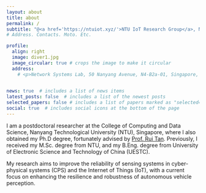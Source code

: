 ```yaml
---
layout: about
title: about
permalink: /
subtitle: "@<a href='https://ntuiot.xyz/'>NTU IoT Research Group</a>, Network Systems Lab, 50 Nanyang Avenue, N4-B2a-01, Singapore"
# Address. Contacts. Moto. Etc.

profile:
  align: right
  image: diver1.jpg
  image_circular: true # crops the image to make it circular
  address: 
    # <p>Network Systems Lab, 50 Nanyang Avenue, N4-B2a-01, Singapore, 639798</p>
    

news: true  # includes a list of news items
latest_posts: false  # includes a list of the newest posts
selected_papers: false # includes a list of papers marked as "selected={true}"
social: true  # includes social icons at the bottom of the page
---
```



I am a postdoctoral researcher at the College of Computing and Data Science, Nanyang Technological University (NTU), Singapore, where I also obtained my Ph.D degree, fortunately advised by [Prof. Rui Tan](https://personal.ntu.edu.sg/tanrui/). Previously, I received my M.Sc. degree from NTU, and my B.Eng. degree from University of Electronic Science and Technology of China (UESTC).  

My research aims to improve the reliability of sensing systems in cyber-physical systems (CPS) and the Internet of Things (IoT), with a current focus on enhancing the resilience and robustness of autonomous vehicle perception. 


<!-- <span style="color:red">I am open to opportunities in both academia and industry.</span> -->

<!-- I am a Ph.D. student at the College of Computing and Data Science, Nanyang Technological University (NTU), Singapore. I am fortunate to be supervised by [Prof. Rui Tan](https://personal.ntu.edu.sg/tanrui/) and to work closely with [NTU IoT Research Group](https://ntuiot.xyz/). I received my M.Sc. degree from NTU, and my B.Eng. degree from University of Electronic Science and Technology of China (UESTC).  -->

<!-- My research focuses on sensing across various modalities (imagery, radio, acoustic, etc.) for cyber-physical systems (CPS) and the Internet of Things (IoT), with particular interest in robust perception for autonomous driving and location sensing in IoT. As a system builder, I enjoy getting hands-on to build real-world systems and am passionate about experiment-driven research that tackles practical challenges. -->


<!-- Write your biography here. Tell the world about yourself. Link to your favorite [subreddit](http://reddit.com). You can put a picture in, too. The code is already in, just name your picture `prof_pic.jpg` and put it in the `img/` folder.

Put your address / P.O. box / other info right below your picture. You can also disable any of these elements by editing `profile` property of the YAML header of your `_pages/about.md`. Edit `_bibliography/papers.bib` and Jekyll will render your [publications page](/al-folio/publications/) automatically.

Link to your social media connections, too. This theme is set up to use [Font Awesome icons](http://fortawesome.github.io/Font-Awesome/) and [Academicons](https://jpswalsh.github.io/academicons/), like the ones below. Add your Facebook, Twitter, LinkedIn, Google Scholar, or just disable all of them. -->
